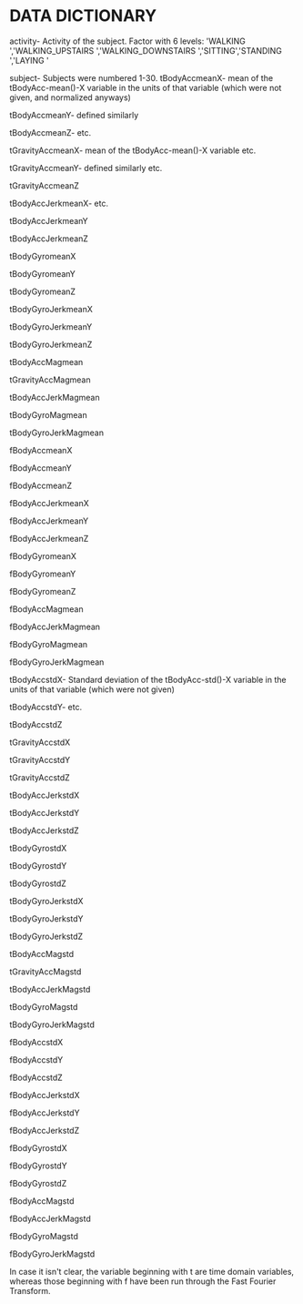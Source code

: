 DATA DICTIONARY
==================================================================
activity- Activity of the subject. Factor with 6 levels: 'WALKING
','WALKING_UPSTAIRS
','WALKING_DOWNSTAIRS
','SITTING','STANDING
','LAYING
'

subject- Subjects were numbered 1-30.
tBodyAccmeanX- mean of the tBodyAcc-mean()-X variable in the units of that variable (which were not given, and normalized anyways)

tBodyAccmeanY- defined similarly

tBodyAccmeanZ- etc.

tGravityAccmeanX- mean of the tBodyAcc-mean()-X variable etc.

tGravityAccmeanY- defined similarly etc.

tGravityAccmeanZ

tBodyAccJerkmeanX- etc.

tBodyAccJerkmeanY

tBodyAccJerkmeanZ

tBodyGyromeanX

tBodyGyromeanY

tBodyGyromeanZ

tBodyGyroJerkmeanX

tBodyGyroJerkmeanY

tBodyGyroJerkmeanZ

tBodyAccMagmean

tGravityAccMagmean

tBodyAccJerkMagmean

tBodyGyroMagmean

tBodyGyroJerkMagmean

fBodyAccmeanX

fBodyAccmeanY

fBodyAccmeanZ

fBodyAccJerkmeanX

fBodyAccJerkmeanY

fBodyAccJerkmeanZ

fBodyGyromeanX

fBodyGyromeanY

fBodyGyromeanZ

fBodyAccMagmean

fBodyAccJerkMagmean

fBodyGyroMagmean

fBodyGyroJerkMagmean

tBodyAccstdX- Standard deviation of the tBodyAcc-std()-X variable in the units of that variable (which were not given)

tBodyAccstdY- etc.

tBodyAccstdZ

tGravityAccstdX

tGravityAccstdY

tGravityAccstdZ

tBodyAccJerkstdX

tBodyAccJerkstdY

tBodyAccJerkstdZ

tBodyGyrostdX

tBodyGyrostdY

tBodyGyrostdZ

tBodyGyroJerkstdX

tBodyGyroJerkstdY

tBodyGyroJerkstdZ

tBodyAccMagstd

tGravityAccMagstd

tBodyAccJerkMagstd

tBodyGyroMagstd

tBodyGyroJerkMagstd

fBodyAccstdX

fBodyAccstdY

fBodyAccstdZ

fBodyAccJerkstdX

fBodyAccJerkstdY

fBodyAccJerkstdZ

fBodyGyrostdX

fBodyGyrostdY

fBodyGyrostdZ

fBodyAccMagstd

fBodyAccJerkMagstd

fBodyGyroMagstd

fBodyGyroJerkMagstd



In case it isn't clear, the variable beginning with t are time domain variables, whereas those beginning with f have been run through the Fast Fourier Transform.
